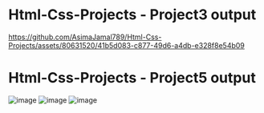 # Html-Css-Projects - Project3 output
https://github.com/AsimaJamal789/Html-Css-Projects/assets/80631520/41b5d083-c877-49d6-a4db-e328f8e54b09
# Html-Css-Projects - Project5 output
![image](https://github.com/AsimaJamal789/Html-Css-Projects/assets/80631520/234c0c6c-4f17-4856-845c-54f83fe52e51)
![image](https://github.com/AsimaJamal789/Html-Css-Projects/assets/80631520/34c27f30-7741-401c-8f18-a9aec8aff7ab)
![image](https://github.com/AsimaJamal789/Html-Css-Projects/assets/80631520/c4c24f6e-55d9-4a36-be96-7a860b324fea)

